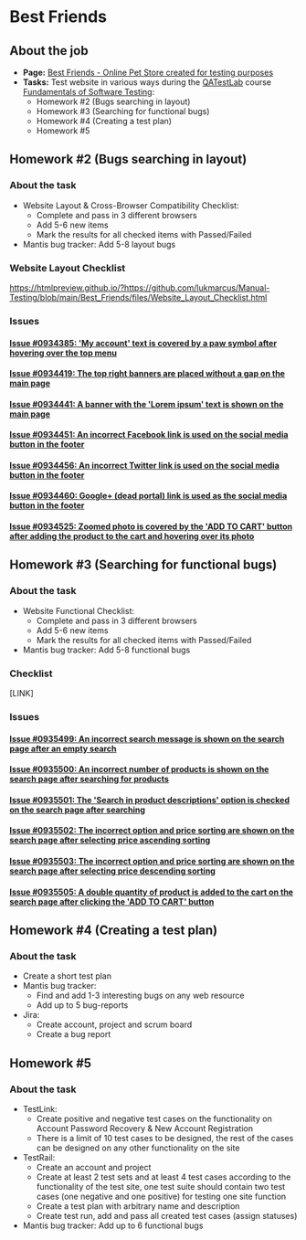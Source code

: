 # Best Friends
## About the job
- **Page:** [Best Friends - Online Pet Store created for testing purposes](http://opencart.qatestlab.net/)
- **Tasks:** Test website in various ways during the [QATestLab](https://en.training.qatestlab.com/) course [Fundamentals of Software Testing](https://en.training.qatestlab.com/course/software-testing-fundamentals/):
    - Homework #2 (Bugs searching in layout)
    - Homework #3 (Searching for functional bugs)
    - Homework #4 (Creating a test plan)
    - Homework #5

## Homework #2 (Bugs searching in layout)
### About the task
- Website Layout & Cross-Browser Compatibility Checklist:
    - Complete and pass in 3 different browsers
    - Add 5-6 new items
    - Mark the results for all checked items with Passed/Failed
- Mantis bug tracker: Add 5-8 layout bugs

### Website Layout Checklist
https://htmlpreview.github.io/?https://github.com/lukmarcus/Manual-Testing/blob/main/Best_Friends/files/Website_Layout_Checklist.html

### Issues
#### [Issue #0934385: 'My account' text is covered by a paw symbol after hovering over the top menu](/Best_Friends/files/0934385.md)

#### [Issue #0934419: The top right banners are placed without a gap on the main page](/Best_Friends/files/0934419.md)

#### [Issue #0934441: A banner with the 'Lorem ipsum' text is shown on the main page](/Best_Friends/files/0934441.md)

#### [Issue #0934451: An incorrect Facebook link is used on the social media button in the footer](/Best_Friends/files/0934451.md)

#### [Issue #0934456: An incorrect Twitter link is used on the social media button in the footer](/Best_Friends/files/0934456.md)

#### [Issue #0934460: Google+ (dead portal) link is used as the social media button in the footer](/Best_Friends/files/0934460.md)

#### [Issue #0934525: Zoomed photo is covered by the 'ADD TO CART' button after adding the product to the cart and hovering over its photo](/Best_Friends/files/0934525.md)

## Homework #3 (Searching for functional bugs)
### About the task
- Website Functional Checklist:
    - Complete and pass in 3 different browsers
    - Add 5-6 new items
    - Mark the results for all checked items with Passed/Failed
- Mantis bug tracker: Add 5-8 functional bugs

### Checklist
[LINK]

### Issues
#### [Issue #0935499: An incorrect search message is shown on the search page after an empty search](/Best_Friends/files/0935499.md)

#### [Issue #0935500: An incorrect number of products is shown on the search page after searching for products](/Best_Friends/files/0935500.md)

#### [Issue #0935501: The 'Search in product descriptions' option is checked on the search page after searching](/Best_Friends/files/0935501.md)

#### [Issue #0935502: The incorrect option and price sorting are shown on the search page after selecting price ascending sorting](/Best_Friends/files/0935502.md)

#### [Issue #0935503: The incorrect option and price sorting are shown on the search page after selecting price descending sorting](/Best_Friends/files/0935503.md)

#### [Issue #0935505: A double quantity of product is added to the cart on the search page after clicking the 'ADD TO CART' button](/Best_Friends/files/0935505.md)

## Homework #4 (Creating a test plan)
### About the task
- Create a short test plan
- Mantis bug tracker:
    - Find and add 1-3 interesting bugs on any web resource
    - Add up to 5 bug-reports
- Jira:
    - Create account, project and scrum board
    - Create a bug report

## Homework #5
### About the task
- TestLink:
    - Create positive and negative test cases on the functionality on Account Password Recovery & New Account Registration
    - There is a limit of 10 test cases to be designed, the rest of the cases can be designed on any other functionality on the site
- TestRail:
    - Create an account and project
    - Create at least 2 test sets and at least 4 test cases according to the functionality of the test site, one test suite should contain two test cases (one negative and one positive) for testing one site function
    - Create a test plan with arbitrary name and description
    - Create test run, add and pass all created test cases (assign statuses)
- Mantis bug tracker: Add up to 6 functional bugs
